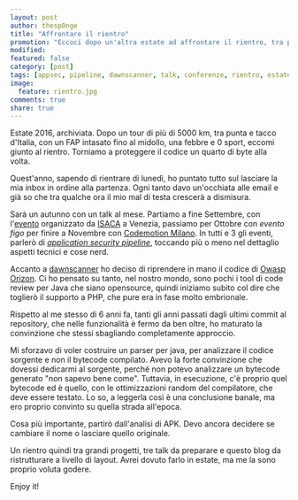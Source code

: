 ```yaml
---
layout: post
author: thesp0nge
title: "Affrontare il rientro"
promotion: "Eccoci dopo un'altra estate ad affrontare il rientro, tra progetti e talk da preparare"
modified: 
featured: false
category: [post]
tags: [appsec, pipeline, dawnscanner, talk, conferenze, rientro, estate, vacanze]
image:
  feature: rientro.jpg
comments: true
share: true
---
```


Estate 2016, archiviata. Dopo un tour di più di 5000 km, tra punta e tacco
d'Italia, con un FAP intasato fino al midollo, una febbre e 0 sport, eccomi
giunto al rientro. Torniamo a proteggere il codice un quarto di byte alla
volta.

Quest'anno, sapendo di rientrare di lunedì, ho puntato tutto sul lasciare la
mia inbox in ordine alla partenza. Ogni tanto davo un'occhiata alle email e già
so che tra qualche ora il mio mal di testa crescerà a dismisura.

Sarà un autunno con un talk al mese. Partiamo a fine Settembre, con
l'[evento](http://www.isaca.org/chapters5/Venice/Events/Pages/Page12.aspx) organizzato da [ISACA](http://www.isaca.org/) a Venezia, passiamo per Ottobre con
_evento figo_ per finire a Novembre con [Codemotion Milano](http://milan2016.codemotionworld.com/). In tutti e 3
gli eventi, parlerò di [_application security pipeline_](https://www.owasp.org/index.php/OWASP_AppSec_Pipeline), toccando più o
meno nel dettaglio aspetti tecnici e cose nerd.

Accanto a [dawnscanner](https://dawnscanner.org) ho deciso di riprendere in
mano il codice di [Owasp Orizon](https://www.owasp.org/index.php/Category:OWASP_Orizon_Project). Ci ho pensato su tanto, nel nostro mondo,
sono pochi i tool di code review per Java che siano opensource, quindi iniziamo
subito col dire che toglierò il supporto a PHP, che pure era in fase molto
embrionale.

Rispetto al me stesso di 6 anni fa, tanti gli anni passati dagli ultimi commit
al repository, che nelle funzionalità è fermo da ben oltre, ho maturato la
convinzione che stessi sbagliando completamente approccio.

Mi sforzavo di voler costruire un parser per java, per analizzare il codice
sorgente e non il bytecode compilato. Avevo la forte convinzione che dovessi
dedicarmi al sorgente, perché non potevo analizzare un bytecode generato "non
sapevo bene come". Tuttavia, in esecuzione, c'è proprio quel bytecode ed è
quello, con le ottimizzazioni random del compilatore, che deve essere testato.
Lo so, a leggerla così è una conclusione banale, ma ero proprio convinto su
quella strada all'epoca.

Cosa più importante, partirò dall'analisi di APK. Devo ancora decidere se
cambiare il nome o lasciare quello originale.

Un rientro quindi tra grandi progetti, tre talk da preparare e questo blog da
ristrutturare a livello di layout. Avrei dovuto farlo in estate, ma me la sono
proprio voluta godere.

Enjoy it!

